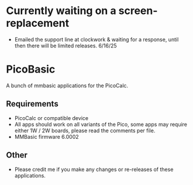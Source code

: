 # Currently waiting on a screen-replacement
- Emailed the support line at clockwork & waiting for a response, until then there will be limited releases. 6/16/25



# PicoBasic
A bunch of mmbasic applications for the PicoCalc. 


## Requirements
- PicoCalc or compatible device
- All apps should work on all variants of the Pico, some apps may require either 1W / 2W boards, please read the comments per file.
- MMBasic firmware 6.0002

## Other
- Please credit me if you make any changes or re-releases of these applications. 
